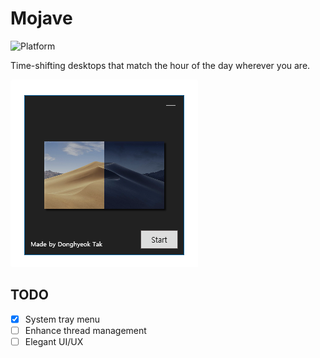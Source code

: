# Mojave
![Platform](https://img.shields.io/badge/platform-Windows-lightgrey.svg)

Time-shifting desktops that match the hour of the day wherever you are.

![screenshot](./screenshot/mojave.png)

## TODO
 - [x] System tray menu
 - [ ] Enhance thread management
 - [ ] Elegant UI/UX
